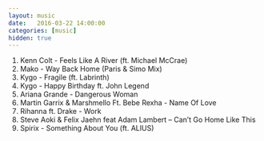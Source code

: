 ```yaml
---
layout: music
date:   2016-03-22 14:00:00
categories: [music]
hidden: true
---
```

1. Kenn Colt - Feels Like A River (ft. Michael McCrae)
2. Mako - Way Back Home (Paris & Simo Mix)
3. Kygo - Fragile (ft. Labrinth)
4. Kygo - Happy Birthday ft. John Legend
5. Ariana Grande - Dangerous Woman
6. Martin Garrix & Marshmello Ft. Bebe Rexha - Name Of Love
7. Rihanna ft. Drake - Work
8. Steve Aoki & Felix Jaehn feat Adam Lambert – Can’t Go Home Like This
9. Spirix - Something About You (ft. ALIUS)